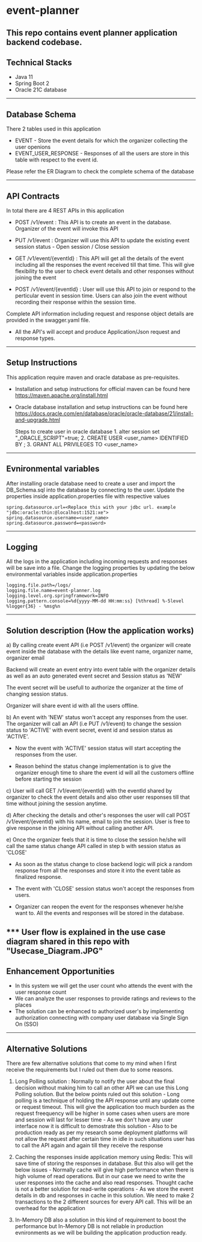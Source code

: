 # event-planner
This repo contains event planner application backend codebase.
----------------
Technical Stacks
----------------
- Java 11
- Spring Boot 2
- Oracle 21C database

----------------
Database Schema
----------------
There 2 tables used in this application
- EVENT - Store the event details for which the organizer collecting the user openions
- EVENT_USER_RESPONSE - Responses of all the users are store in this table with respect to the event id.

Please refer the ER Diagram to check the complete schema of the database

--------------
API Contracts
--------------
In total there are 4 REST APIs in this application

- POST <baseurl>/v1/event : This API is to create an event in the database. Organizer of the event will invoke this API

- PUT <baseurl>/v1/event : Organizer will use this API to update the existing event session status - Open session / Close session

- GET <baseurl>/v1/event/{eventId} : This API will get all the details of the event including all the responses the event received till that time. This will give flexibility to the user to check event details and other responses without joining the event

- POST <baseurl>/v1/event/{eventId} : User will use this API to join or respond to the perticular event in session time. Users can also join the event without recording their response within the session time.

Complete API information including request and response object details are provided in the swagger.yaml file.

- All the API's will accept and produce Application/Json request and response types. 

-------------------
Setup Instructions
-------------------
This application require maven and oracle database as pre-requisites.

- Installation and setup instructions for official maven can be found here https://maven.apache.org/install.html

- Oracle database installation and setup instructions can be found here https://docs.oracle.com/en/database/oracle/oracle-database/21/install-and-upgrade.html
	
	Steps to create user in oracle database
		1. alter session set "_ORACLE_SCRIPT"=true;
		2. CREATE USER <user_name> IDENTIFIED BY <password>;
		3. GRANT ALL PRIVILEGES TO <user_name> 

-----------------------
Evnironmental variables
-----------------------
After installing oracle database need to create a user and import the DB_Schema.sql into the database by connecting to the user. Update the properties inside application.properties file with respective values 

	spring.datasource.url=<Replace this with your jdbc url. example "jdbc:oracle:thin:@localhost:1521:xe">
	spring.datasource.username=<user_name>
	spring.datasource.password=<password>

--------
Logging
--------
All the logs in the application including incoming requests and responses will be save into a file. Change the logging properties by updating the below environmental variables inside application.properties

	logging.file.path=/logs/
	logging.file.name=event-planner.log
	logging.level.org.springframework=INFO
	logging.pattern.console=%d{yyyy-MM-dd HH:mm:ss} [%thread] %-5level %logger{36} - %msg%n

---------------------
Solution description (How the application works)
---------------------
 a) By calling create event API (i.e POST <baseurl>/v1/event) the organizer will create event inside the database with the details like event name, organizer name, organizer email
 
   Backend will create an event entry into event table with the organizer details as well as an auto generated event secret and Session status as 'NEW'
 
   The event secret will be usefull to authorize the organizer at the time of changing session status.
   
   Organizer will share event id with all the users offline.
   
 b) An event with 'NEW' status won't accept any responses from the user. The organizer will call an API (i.e PUT <baseurl>/v1/event) to change the session status to 'ACTIVE' with event secret, event id and session status as 'ACTIVE'.
	
  - Now the event with 'ACTIVE' session status will start accepting the responses from the user.
	
  - Reason behind the status change implementation is to give the organizer enough time to share the event id will all the customers offline before starting the session
 
 c) User will call GET <baseurl>/v1/event/{eventId} with the eventId shared by organizer to check the event details and also other user responses till that time without joining the session anytime.
 
 d) After checking the details and other's responses the user will call POST <baseurl>/v1/event/{eventId} with his name, email to join the session. User is free to give response in the joining API without calling another API.
 
 e) Once the organizer feels that it is time to close the session he/she will call the same status change API called in step b with session status as 'CLOSE'
 
   - As soon as the status change to close backend logic will pick a random response from all the responses and store it into the event table as finalized response.
	
   - The event with 'CLOSE' session status won't accept the responses from users.
	
   - Organizer can reopen the event for the responses whenever he/she want to. All the events and responses will be stored in the database.

*** User flow is explained in the use case diagram shared in this repo with "Usecase_Diagram.JPG"
-------------------------
Enhancement Opportunities
-------------------------
- In this system we will get the user count who attends the event with the user response count
- We can analyze the user responses to provide ratings and reviews to the places
- The solution can be enhanced to authorized user's by implementing authorization connecting with company user database via Single Sign On (SSO)

----------------------
Alternative Solutions	
----------------------
There are few alternative solutions that come to my mind when I first receive the requirements but I ruled out them due to some reasons.

1) Long Polling solution : Normally to notify the user about the final decision without making him to call an other API we can use this Long Polling solution. But the below points ruled out this solution
		- Long polling is a technique of holding the API response until any update come or request timeout. This will give the application too much burden as the request freequency will be higher in some cases when users are more and session will last for lesser time
		- As we don't have any user interface now it is difficult to demostrate this solution
		- Also to be production ready as per my research some deployment platforms will not allow the request after certain time in idle in such situations user has to call the API again and again till they receive the response
		
2) Caching the responses inside application memory using Redis: This will save time of storing the responses in database. But this also will get the below issues
		- Normally cache will give high performance when there is high volume of read operations. But in our case we need to write the user responses into the cache and also read responses. Thought cache is not a better solution for read-write operations
		- As we store the event details in db and responses in cache in this solution. We need to make 2 transactions to the 2 different sources for every API call. This will be an overhead for the application
		
3) In-Memory DB also a solution in this kind of requirement to boost the performance but In-Memory DB is not reliable in production evnironments as we will be building the application production ready.		
 
